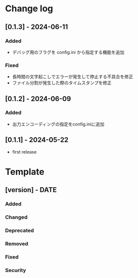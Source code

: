 
# Change log

## [0.1.3] - 2024-06-11
### Added
- デバッグ用のフラグを config.ini から指定する機能を追加

### Fixed
- 長時間の文字起こしでエラーが発生して停止する不具合を修正
- ファイル分割が発生した際のタイムスタンプを修正

## [0.1.2] - 2024-06-09
### Added
- 出力エンコーディングの指定をconfig.iniに追加

## [0.1.1] - 2024-05-22
- first release

# Template
## [version] - DATE
### Added
### Changed
### Deprecated
### Removed
### Fixed
### Security
